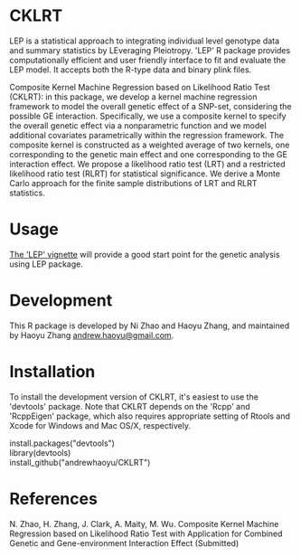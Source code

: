 CKLRT
=======

LEP is a statistical approach to integrating individual level genotype data and summary statistics by LEveraging Pleiotropy. 'LEP' R package provides computationally efficient and user friendly interface to fit and evaluate the LEP model. It accepts both the R-type data  and binary plink files.

Composite Kernel Machine Regression based on Likelihood Ratio Test (CKLRT): in this package, we develop a kernel machine regression framework to model the overall genetic effect of a SNP-set, considering the possible GE interaction. Specifically, we use a composite kernel to specify the overall genetic effect via a nonparametric function and we model additional covariates parametrically within the regression framework. The composite kernel is constructed as a weighted average of two kernels, one corresponding to the genetic main effect and one corresponding to the GE interaction effect. We propose a likelihood ratio test (LRT) and a restricted likelihood ratio test (RLRT) for statistical significance. We derive a Monte Carlo approach for the finite sample distributions of LRT and RLRT statistics.

Usage
=======

[The 'LEP' vignette](https://github.com/daviddaigithub/LEP/blob/master/inst/doc/LEP_package.pdf) will provide a good start point for the genetic analysis using LEP package.


Development 
=======
This R package is developed by Ni Zhao and Haoyu Zhang, and maintained by Haoyu Zhang <andrew.haoyu@gmail.com>.

Installation
=======
To install the development version of CKLRT, it's easiest to use the 'devtools' package. Note that CKLRT depends on the 'Rcpp' and 'RcppEigen' package, which also requires appropriate setting of Rtools and Xcode for Windows and Mac OS/X, respectively.

install.packages("devtools")  
library(devtools)  
install_github("andrewhaoyu/CKLRT")

References
=======
N. Zhao, H. Zhang, J. Clark, A. Maity, M. Wu. Composite Kernel Machine Regression based on Likelihood Ratio Test with Application for Combined Genetic and Gene-environment Interaction Effect (Submitted)


